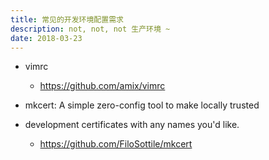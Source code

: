 ```yaml
---
title: 常见的开发环境配置需求
description: not, not, not 生产环境 ~
date: 2018-03-23
---
```


* vimrc
  - https://github.com/amix/vimrc

* mkcert: A simple zero-config tool to make locally trusted
* development certificates with any names you'd like.
  - https://github.com/FiloSottile/mkcert
